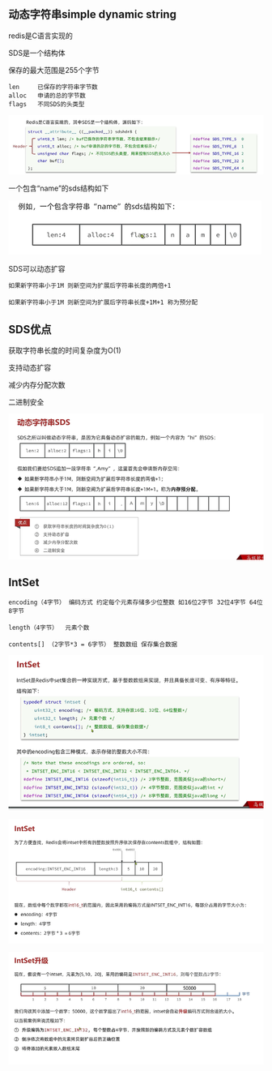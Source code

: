 动态字符串simple dynamic string
---

redis是C语言实现的

SDS是一个结构体

保存的最大范围是255个字节

    len     已保存的字符串字节数
    alloc   申请的总的字节数
    flags   不同SDS的头类型

![img_64.png](img_64.png)

一个包含“name”的sds结构如下

![img_63.png](img_63.png)

SDS可以动态扩容

    如果新字符串小于1M 则新空间为扩展后字符串长度的两倍+1

    如果新字符串小于1M 则新空间为扩展后字符串长度+1M+1 称为预分配

SDS优点
---

获取字符串长度的时间复杂度为O(1)

支持动态扩容

减少内存分配次数

二进制安全
 
![img_65.png](img_65.png)


IntSet
---

    encoding（4字节） 编码方式 约定每个元素存储多少位整数 如16位2字节 32位4字节 64位8字节
    
    length（4字节）  元素个数

    contents[] （2字节*3 = 6字节） 整数数组 保存集合数据 

![img_66.png](img_66.png)

![img_68.png](img_68.png)

![img_69.png](img_69.png)